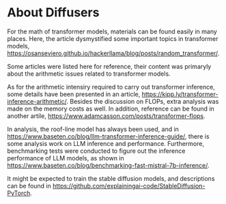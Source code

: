 # About Diffusers

For the math of transformer models, materials can be found easily in many places. Here, the article dysmystified some important topics in transformer models, https://osanseviero.github.io/hackerllama/blog/posts/random_transformer/.

Some articles were listed here for reference, their content was primaryly about the arithmetic issues related to transformer models. 

As for the arithmetic intensiry required to carry out transformer inference, some details have been presented in an article, https://kipp.ly/transformer-inference-arithmetic/. Besides the discussion on FLOPs, extra analysis was made on the memory costs as well. In addition, reference can be found in another artile, https://www.adamcasson.com/posts/transformer-flops.

In analysis, the roof-line model has always been used, and in https://www.baseten.co/blog/llm-transformer-inference-guide/, there is some analysis work on LLM inference and performance. Furthermore, benchmarking tests were conducted to figure out the inference performance of LLM models, as shown in https://www.baseten.co/blog/benchmarking-fast-mistral-7b-inference/. 


It might be expected to train the stable diffusion models, and descriptions can be found in https://github.com/explainingai-code/StableDiffusion-PyTorch.
